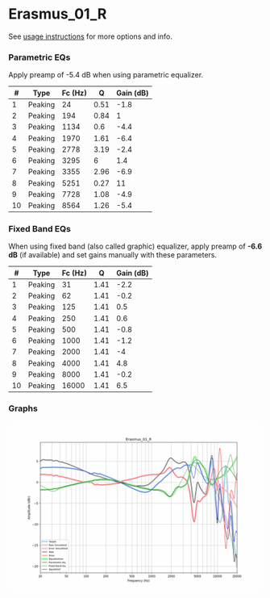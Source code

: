 # Erasmus_01_R
See [usage instructions](https://github.com/jaakkopasanen/AutoEq#usage) for more options and info.

### Parametric EQs
Apply preamp of -5.4 dB when using parametric equalizer.

|   # | Type    |   Fc (Hz) |    Q |   Gain (dB) |
|-----|---------|-----------|------|-------------|
|   1 | Peaking |        24 | 0.51 |        -1.8 |
|   2 | Peaking |       194 | 0.84 |         1   |
|   3 | Peaking |      1134 | 0.6  |        -4.4 |
|   4 | Peaking |      1970 | 1.61 |        -6.4 |
|   5 | Peaking |      2778 | 3.19 |        -2.4 |
|   6 | Peaking |      3295 | 6    |         1.4 |
|   7 | Peaking |      3355 | 2.96 |        -6.9 |
|   8 | Peaking |      5251 | 0.27 |        11   |
|   9 | Peaking |      7728 | 1.08 |        -4.9 |
|  10 | Peaking |      8564 | 1.26 |        -5.4 |

### Fixed Band EQs
When using fixed band (also called graphic) equalizer, apply preamp of **-6.6 dB** (if available) and set gains manually with these parameters.

|   # | Type    |   Fc (Hz) |    Q |   Gain (dB) |
|-----|---------|-----------|------|-------------|
|   1 | Peaking |        31 | 1.41 |        -2.2 |
|   2 | Peaking |        62 | 1.41 |        -0.2 |
|   3 | Peaking |       125 | 1.41 |         0.5 |
|   4 | Peaking |       250 | 1.41 |         0.6 |
|   5 | Peaking |       500 | 1.41 |        -0.8 |
|   6 | Peaking |      1000 | 1.41 |        -1.2 |
|   7 | Peaking |      2000 | 1.41 |        -4   |
|   8 | Peaking |      4000 | 1.41 |         4.8 |
|   9 | Peaking |      8000 | 1.41 |        -0.2 |
|  10 | Peaking |     16000 | 1.41 |         6.5 |

### Graphs
![](./Erasmus_01_R.png)

